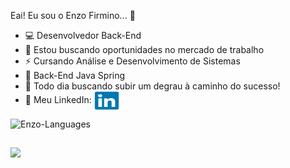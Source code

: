 Eai! Eu sou o Enzo Firmino... 🖖


- 💻 Desenvolvedor Back-End 
- 🔭 Estou buscando oportunidades no mercado de trabalho
- ⚡ Cursando Análise e Desenvolvimento de Sistemas
- 🌱 Back-End Java Spring
- 🎯 Todo dia buscando subir um degrau à caminho do sucesso!
- 👀 Meu LinkedIn: <a href="https://www.linkedin.com/in/enzo-firmino-campanari-149097256/" target="_blank">
                        <img align="center" alt="Enzo-LinkedIn" height="30" width="40"                    
                        src="https://raw.githubusercontent.com/devicons/devicon/master/icons/linkedin/linkedin-original.svg">
                    </a>

<img alt="Enzo-Languages" src="https://skillicons.dev/icons?i=nodejs,spring,js,html,css,java,php">

##

<div>
  <img height="180em" src="https://github-readme-stats.vercel.app/api?username=FIRMINOenzo&count_private=true&show_icons=true&theme=dracula">
</div>

##

